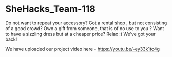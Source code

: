 # SheHacks_Team-118
Do not want to repeat your accessory?
Got a rental shop , but not consisting of a good crowd?
Own a gift from someone, that is of no use to you ?
Want to have a sizzling dress but at a cheaper price?
Relax :)
We’ve got your back!

We have uploaded our project video here - https://youtu.be/-ey33k1tc4g
